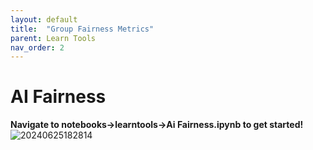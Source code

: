 ```yaml
---
layout: default
title:  "Group Fairness Metrics" 
parent: Learn Tools
nav_order: 2
---
```


# AI Fairness

**Navigate to notebooks->learntools->Ai Fairness.ipynb to get started!**
![20240625182814](https://i.imgur.com/3ueWta3.png)